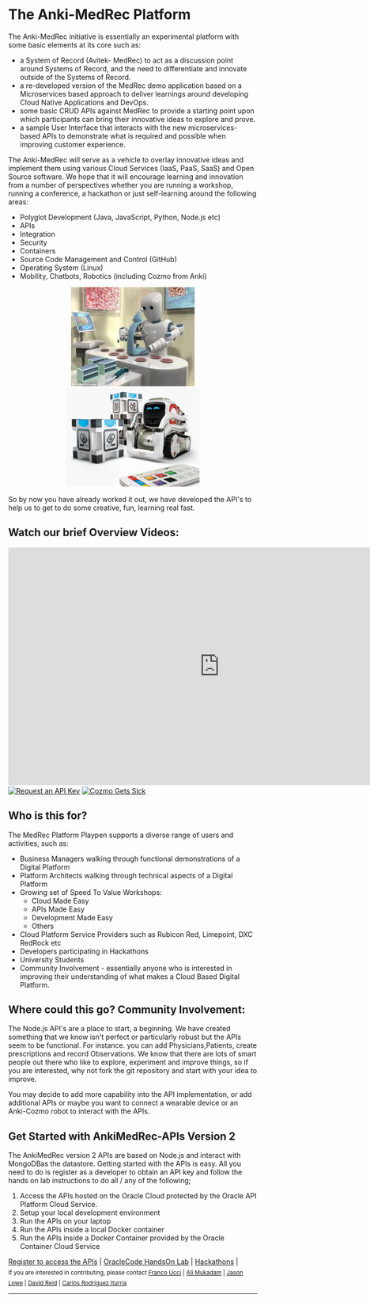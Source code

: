 **The Anki-MedRec Platform**
===================


The Anki-MedRec initiative is essentially an experimental platform with some basic elements at its core such as:
 
- a System of Record (Avitek- MedRec) to act as a discussion point around Systems of Record, and the need to differentiate and innovate outside of the Systems of Record.
- a re-developed version of the MedRec demo application based on a Microservices based approach to deliver learnings around developing Cloud Native Applications and DevOps.
- some basic CRUD APIs against MedRec to provide a starting point upon which participants can bring their innovative ideas to explore and prove.
- a sample User Interface that interacts with the new microservices-based APIs to demonstrate what is required and possible when improving customer experience.

The Anki-MedRec will serve as a vehicle to overlay innovative ideas and implement them using various Cloud Services (IaaS, PaaS, SaaS) and Open Source software. We hope that it will encourage learning and innovation from a number of perspectives whether you are running a workshop, running a conference, a hackathon or just self-learning around the following areas:

- Polyglot Development (Java, JavaScript, Python, Node.js etc)
- APIs
- Integration
- Security
- Containers
- Source Code Management and Control (GitHub)
- Operating System (Linux)
- Mobility, Chatbots, Robotics (including Cozmo from Anki)

<center>
 <img src="./assets/img/robotmedicine.jpg" width="250" height="200"><img src="./assets/img/cozmoanki.jpg"  width="270" height="200">
</center>

So by now you have already worked it out, we have developed the API's to help us to get to do some creative, fun, learning real fast.

## Watch our brief Overview Videos:

<iframe width="854" height="480" src="https://www.youtube.com/embed/MDGg1r9CtCw" frameborder="0" allowfullscreen></iframe>
<a href="https://youtu.be/9ra_guIjce8" rel="nofollow noreferrer" title="SignUp To Get API Key"><img src="https://img.youtube.com/vi/9ra_guIjce8/1.jpg" alt="Request an API Key"/></a>
<a href="https://www.youtube.com/watch?v=ZGp4rkH2eTw" rel="nofollow noreferrer" title="Cozmo Gets Sick"><img src="https://img.youtube.com/vi/ZGp4rkH2eTw/1.jpg" alt="Cozmo Gets Sick"/></a>

## Who is this for?

The MedRec Platform Playpen supports a diverse range of users and activities, such as:

-	Business Managers walking through functional demonstrations of a Digital Platform
-	Platform Architects walking through technical aspects of a Digital Platform
- 	Growing set of Speed To Value Workshops:
    - Cloud Made Easy
    - APIs Made Easy
    - Development Made Easy
    - Others
-	Cloud Platform Service Providers such as Rubicon Red, Limepoint, DXC RedRock etc
-	Developers participating in Hackathons
-	University Students
-	Community Involvement - essentially anyone who is interested in improving their understanding of what makes a Cloud Based Digital Platform.

## Where could this go? Community Involvement:

The Node.js API's are a place to start, a beginning. We have created something that we know isn't perfect or particularly robust but the APIs seem to be functional. For instance. you can add Physicians,Patients, create prescriptions and record Observations. We know that there are lots of smart people out there who like to explore, experiment and improve things, so if you are interested, why not fork the git repository and start with your idea to improve. 

You may decide to add more capability into the API implementation, or add additional APIs or maybe you want to connect a wearable device or an Anki-Cozmo robot to interact with the APIs. 

## Get Started with AnkiMedRec-APIs Version 2 

The AnkiMedRec version 2 APIs are based on Node.js and interact with MongoDBas the datastore.
Getting started with the APIs is easy. All you need to do is register as a developer to obtain an API key and follow the hands on lab instructions to do all / any of the following;

1. Access the APIs hosted on the Oracle Cloud protected by the Oracle API Platform Cloud Service.
2. Setup your local development environment 
3. Run the APIs on your laptop
4. Run the APIs inside a local Docker container
5. Run the APIs inside a Docker Container provided by the Oracle Container Cloud Service 

[Register to access the APIs](http://developers.oracleau.cloud) |
[OracleCode HandsOn Lab](handsonlabs.md) | [Hackathons](hackathons.md) |
<br>
<sub> If you are interested in contributing, please contact [Franco Ucci](franco.ucci@oracle.com) | [Ali Mukadam](ali.mukadam@oracle.com) | [Jason Lowe](jason.lowe@oracle.com) | [David Reid](david.m.reid@oracle.com) | [Carlos Rodriguez Iturria](carlos.rodriguez.iturria@oracle.com)</sub>

<hr/>

